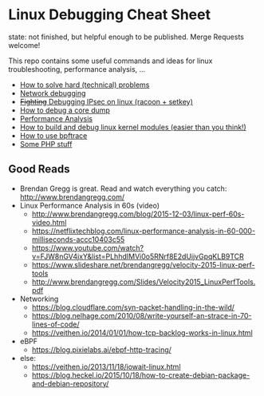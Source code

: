 # Linux Debugging Cheat Sheet
state: not finished, but helpful enough to be published. Merge Requests welcome!

This repo contains some useful commands and ideas for linux troubleshooting, performance analysis, ...

- [How to solve hard (technical) problems](/mindset.md)
- [Network debugging](/debugging-networking.md)
- [~~Fighting~~ Debugging IPsec on linux (racoon + setkey)](/debugging-ipsec-racoon.md)
- [How to debug a core dump](/coredump-analysis.md)
- [Performance Analysis](/performance-analysis.md)
- [How to build and debug linux kernel modules (easier than you think!)](testing-kernel-modules.md)
- [How to use bpftrace](/bpftrace.md)
- [Some PHP stuff](/misc.md)


## Good Reads
- Brendan Gregg is great. Read and watch everything you catch: http://www.brendangregg.com/
- Linux Performance Analysis in 60s (video)
	- http://www.brendangregg.com/blog/2015-12-03/linux-perf-60s-video.html
	- https://netflixtechblog.com/linux-performance-analysis-in-60-000-milliseconds-accc10403c55
	- https://www.youtube.com/watch?v=FJW8nGV4jxY&list=PLhhdIMVi0o5RNrf8E2dUijvGpqKLB9TCR
	- https://www.slideshare.net/brendangregg/velocity-2015-linux-perf-tools
	- http://www.brendangregg.com/Slides/Velocity2015_LinuxPerfTools.pdf
- Networking
    - https://blog.cloudflare.com/syn-packet-handling-in-the-wild/
    - https://blog.nelhage.com/2010/08/write-yourself-an-strace-in-70-lines-of-code/
    - https://veithen.io/2014/01/01/how-tcp-backlog-works-in-linux.html
- eBPF
    - https://blog.pixielabs.ai/ebpf-http-tracing/
- else:
    - https://veithen.io/2013/11/18/iowait-linux.html
    - https://blog.heckel.io/2015/10/18/how-to-create-debian-package-and-debian-repository/

